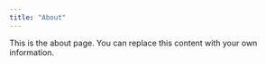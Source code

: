 ```yaml
---
title: "About"
---
```


This is the about page. You can replace this content with your own information.